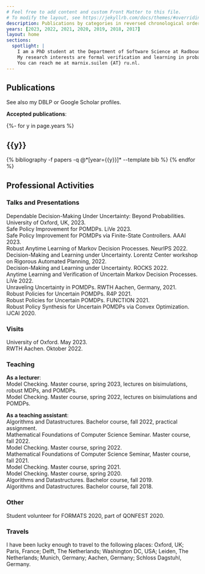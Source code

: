 ```yaml
---
# Feel free to add content and custom Front Matter to this file.
# To modify the layout, see https://jekyllrb.com/docs/themes/#overriding-theme-defaults
description: Publications by categories in reversed chronological order. generated by jekyll-scholar.
years: [2023, 2022, 2021, 2020, 2019, 2018, 2017]
layout: home
sections:
  spotlight: |
    I am a PhD student at the Department of Software Science at Radboud University, working on the project Provably Correct Policies for Uncertain Partially Observable Markov Decision Processes under the supervision of dr. Nils Jansen and prof. dr. Frits Vaandrager. <br><br>
    My research interests are formal verification and learning in probabilistic systems, such as (partially observable) Markov decision processes and variations that extend these models with uncertainty. Other interests include coalgebra (especially for probabilistic systems), (robust) convex optimization, and algorithms in general. <br><br>
    You can reach me at marnix.suilen {AT} ru.nl.
---
```


<span id="publications"></span>

## Publications 

See also my DBLP or Google Scholar profiles.

**Accepted publications**:

{%- for y in page.years %}
  <h2 class="year">{{y}}</h2>
  {% bibliography -f papers -q @*[year={{y}}]* --template bib %}
{% endfor %}



## Professional Activities 

### Talks and Presentations 

Dependable Decision-Making Under Uncertainty: Beyond Probabilities. University of Oxford, UK, 2023. <br>
Safe Policy Improvement for POMDPs. LiVe 2023. <br>
Safe Policy Improvement for POMDPs via Finite-State Controllers. AAAI 2023. <br>
Robust Anytime Learning of Markov Decision Processes. NeurIPS 2022. <br>
Decision-Making and Learning under Uncertainty. Lorentz Center workshop on Rigorous Automated Planning, 2022. <br>
Decision-Making and Learning under Uncertainty. ROCKS 2022. <br>
Anytime Learning and Verification of Uncertain Markov Decision Processes. LiVe 2022. <br>
Unraveling Uncertainty in POMDPs. RWTH Aachen, Germany, 2021. <br>
Robust Policies for Uncertain POMDPs. R4P 2021. <br>
Robust Policies for Uncertain POMDPs. FUNCTION 2021. <br>
Robust Policy Synthesis for Uncertain POMDPs via Convex Optimization. IJCAI 2020. <br>

### Visits

University of Oxford. May 2023. <br>
RWTH Aachen. Oktober 2022. <br>

### Teaching

**As a lecturer**: <br>
Model Checking. Master course, spring 2023, lectures on bisimulations, robust MDPs, and POMDPs. <br>
Model Checking. Master course, spring 2022, lectures on bisimulations and POMDPs. <br>

**As a teaching assistant**: <br>
Algorithms and Datastructures. Bachelor course, fall 2022, practical assignment. <br>
Mathematical Foundations of Computer Science Seminar. Master course, fall 2022. <br>
Model Checking. Master course, spring 2022. <br>
Mathematical Foundations of Computer Science Seminar, Master course, fall 2021. <br>
Model Checking. Master course, spring 2021. <br>
Model Checking. Master course, spring 2020. <br>
Algorithms and Datastructures. Bachelor course, fall 2019. <br>
Algorithms and Datastructures. Bachelor course, fall 2018. <br>

### Other 

Student volunteer for FORMATS 2020, part of QONFEST 2020. <br>

### Travels 

I have been lucky enough to travel to the following places: Oxford, UK; Paris, France; Delft, The Netherlands; Washington DC, USA; Leiden, The Netherlands; Munich, Germany; Aachen, Germany; Schloss Dagstuhl, Germany. <br>




